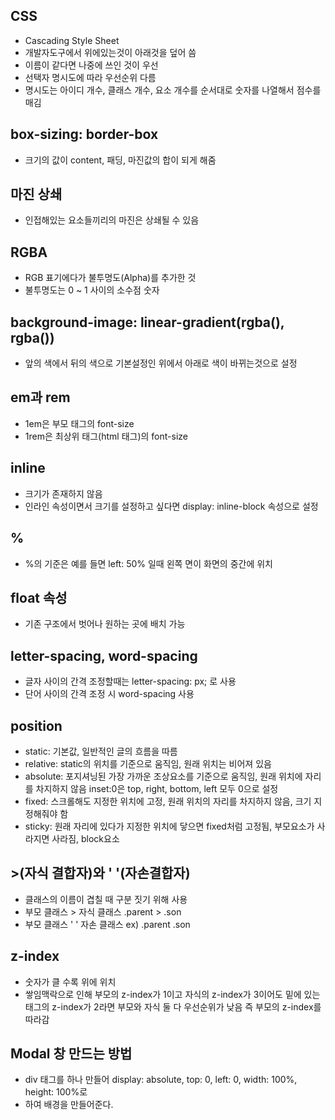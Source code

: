 ## CSS
+ Cascading Style Sheet
+ 개발자도구에서 위에있는것이 아래것을 덮어 씀
+ 이름이 같다면 나중에 쓰인 것이 우선
+ 선택자 명시도에 따라 우선순위 다름
+ 명시도는 아이디 개수, 클래스 개수, 요소 개수를 순서대로 숫자를 나열해서 점수를 매김
## box-sizing: border-box
+ 크기의 값이 content, 패딩, 마진값의 합이 되게 해줌

## 마진 상쇄
+ 인접해있는 요소들끼리의 마진은 상쇄될 수 있음

## RGBA
+ RGB 표기에다가 불투명도(Alpha)를 추가한 것
+ 불투명도는 0 ~ 1 사이의 소수점 숫자

## background-image: linear-gradient(rgba(), rgba())
+ 앞의 색에서 뒤의 색으로 기본설정인 위에서 아래로 색이 바뀌는것으로 설정
## em과 rem
+ 1em은 부모 태그의 font-size
+ 1rem은 최상위 태그(html 태그)의 font-size   

## inline
+ 크기가 존재하지 않음
+ 인라인 속성이면서 크기를 설정하고 싶다면 display: inline-block 속성으로 설정

## %
+ %의 기준은 예를 들면 left: 50% 일때 왼쪽 면이 화면의 중간에 위치 

## float 속성
+ 기존 구조에서 벗어나 원하는 곳에 배치 가능

## letter-spacing, word-spacing
+ 글자 사이의 간격 조정할때는 letter-spacing: px; 로 사용
+ 단어 사이의 간격 조정 시 word-spacing 사용

## position
+ static: 기본값, 일반적인 글의 흐름을 따름
+ relative: static의 위치를 기준으로 움직임, 원래 위치는 비어져 있음
+ absolute: 포지셔닝된 가장 가까운 조상요소를 기준으로 움직임, 원래 위치에 자리를 차지하지 않음 inset:0은 top, right, bottom, left 모두 0으로 설정
+ fixed: 스크롤해도 지정한 위치에 고정, 원래 위치의 자리를 차지하지 않음, 크기 지정해줘야 함
+ sticky: 원래 자리에 있다가 지정한 위치에 닿으면 fixed처럼 고정됨, 부모요소가 사라지면 사라짐, block요소

## >(자식 결합자)와 ' '(자손결합자)
+ 클래스의 이름이 겹칠 때 구분 짓기 위해 사용
+ 부모 클래스 > 자식 클래스 .parent > .son
+ 부모 클래스 ' ' 자손 클래스 ex) .parent .son

## z-index
+ 숫자가 클 수록 위에 위치
+ 쌓임맥락으로 인해 부모의 z-index가 1이고 자식의 z-index가 3이어도 밑에 있는 태그의 z-index가 2라면 부모와 자식 둘 다 우선순위가 낮음 즉 부모의 z-index를 따라감


## Modal 창 만드는 방법
+ div 태그를 하나 만들어 display: absolute, top: 0, left: 0, width: 100%, height: 100%로 
+ 하여 배경을 만들어준다.
